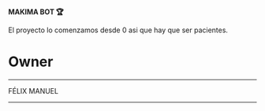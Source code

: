 **MAKIMA BOT 🏆**

El proyecto lo comenzamos desde 0 asi que hay que ser pacientes.

# Owner

</details>

---
FÉLIX MANUEL

</details>

---
